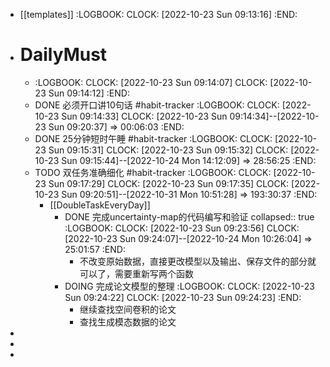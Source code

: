 - [[templates]]
  :LOGBOOK:
  CLOCK: [2022-10-23 Sun 09:13:16]
  :END:
- # DailyMust
	- :LOGBOOK:
	  CLOCK: [2022-10-23 Sun 09:14:07]
	  CLOCK: [2022-10-23 Sun 09:14:12]
	  :END:
	- DONE 必须开口讲10句话 #habit-tracker
	  :LOGBOOK:
	  CLOCK: [2022-10-23 Sun 09:14:33]
	  CLOCK: [2022-10-23 Sun 09:14:34]--[2022-10-23 Sun 09:20:37] =>  00:06:03
	  :END:
	- DONE 25分钟短时午睡 #habit-tracker
	  :LOGBOOK:
	  CLOCK: [2022-10-23 Sun 09:15:31]
	  CLOCK: [2022-10-23 Sun 09:15:32]
	  CLOCK: [2022-10-23 Sun 09:15:44]--[2022-10-24 Mon 14:12:09] =>  28:56:25
	  :END:
	- TODO 双任务准确细化 #habit-tracker
	  :LOGBOOK:
	  CLOCK: [2022-10-23 Sun 09:17:29]
	  CLOCK: [2022-10-23 Sun 09:17:35]
	  CLOCK: [2022-10-23 Sun 09:20:51]--[2022-10-31 Mon 10:51:28] =>  193:30:37
	  :END:
		- [[DoubleTaskEveryDay]]
			- DONE 完成uncertainty-map的代码编写和验证
			  collapsed:: true
			  :LOGBOOK:
			  CLOCK: [2022-10-23 Sun 09:23:56]
			  CLOCK: [2022-10-23 Sun 09:24:07]--[2022-10-24 Mon 10:26:04] =>  25:01:57
			  :END:
				- 不改变原始数据，直接更改模型以及输出、保存文件的部分就可以了，需要重新写两个函数
			- DOING 完成论文模型的整理
			  :LOGBOOK:
			  CLOCK: [2022-10-23 Sun 09:24:22]
			  CLOCK: [2022-10-23 Sun 09:24:23]
			  :END:
				- 继续查找空间卷积的论文
				- 查找生成模态数据的论文
-
-
-